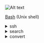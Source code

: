 ![Alt text](https://upload.wikimedia.org/wikipedia/commons/8/82/Gnu-bash-logo.svg)

[Bash](shorturl.at/fuwMR) (Unix shell)



<details>
<summary>ssh</summary>
<p>

[ssh](https://losst.ru/kak-polzovatsya-ssh)

</p>
</details> 



<details>
<summary>search</summary>
<p>

[find](https://losst.ru/komanda-find-v-linux)  
[grep](https://losst.ru/gerp-poisk-vnutri-fajlov-v-linux)

</p>
</details> 


<details>
<summary>convert</summary>
<p>

```shell
convert 1.jpg 2.jpg 3.jpg 4.jpg contract.pdf
 ```
</p>
</details> 